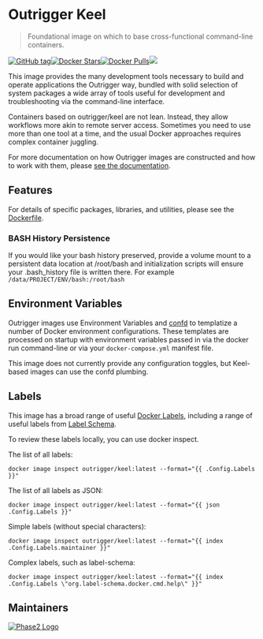 # Outrigger Keel

> Foundational image on which to base cross-functional command-line containers.

[![GitHub tag](https://img.shields.io/github/tag/phase2/docker-keel.svg)](https://github.com/phase2/docker-keel)[![Docker Stars](https://img.shields.io/docker/stars/outrigger/keel.svg)](https://hub.docker.com/r/outrigger/keel)[![Docker Pulls](https://img.shields.io/docker/pulls/outrigger/keel.svg)](https://hub.docker.com/r/outrigger/keel)[![](https://images.microbadger.com/badges/image/outrigger/keel:dev.svg)](https://microbadger.com/images/outrigger/keel:dev "Get your own image badge on microbadger.com")

This image provides the many development tools necessary to build and operate
applications the Outrigger way, bundled with solid selection of system packages
a wide array of tools useful for development and troubleshooting via the
command-line interface.

Containers based on outrigger/keel are not lean. Instead, they allow workflows
more akin to remote server access. Sometimes you need to use more than one tool
at a time, and the usual Docker approaches requires complex container juggling.

For more documentation on how Outrigger images are constructed and how to work
with them, please [see the documentation](http://docs.outrigger.sh).

## Features

For details of specific packages, libraries, and utilities, please see the
[Dockerfile](https://github.com/phase2/docker-keel/blob/master/Dockerfile).

### BASH History Persistence

If you would like your bash history preserved, provide a volume mount to a persistent
data location at /root/bash and initialization scripts will ensure your .bash\_history
file is written there. For example `/data/PROJECT/ENV/bash:/root/bash`

## Environment Variables

Outrigger images use Environment Variables and [confd](https://github.com/kelseyhightower/confd)
to templatize a number of Docker environment configurations. These templates are
processed on startup with environment variables passed in via the docker run
command-line or via your `docker-compose.yml` manifest file.

This image does not currently provide any configuration toggles, but Keel-based
images can use the confd plumbing.

## Labels

This image has a broad range of useful [Docker Labels](https://docs.docker.com/engine/userguide/labels-custom-metadata/),
including a range of useful labels from [Label Schema](http://label-schema.org/rc1/).

To review these labels locally, you can use docker inspect.

The list of all labels:

```
docker image inspect outrigger/keel:latest --format="{{ .Config.Labels }}"
```

The list of all labels as JSON:

```
docker image inspect outrigger/keel:latest --format="{{ json .Config.Labels }}"
```

Simple labels (without special characters):

```
docker image inspect outrigger/keel:latest --format="{{ index .Config.Labels.maintainer }}"
```

Complex labels, such as label-schema:

```
docker image inspect outrigger/keel:latest --format="{{ index .Config.Labels \"org.label-schema.docker.cmd.help\" }}"
```

## Maintainers

[![Phase2 Logo](https://s3.amazonaws.com/phase2.public/logos/phase2-logo.png)](https://www.phase2technology.com)
